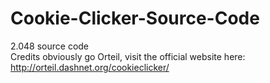 # Cookie-Clicker-Source-Code
2.048 source code<br>
Credits obviously go Orteil, visit the official website here: http://orteil.dashnet.org/cookieclicker/
